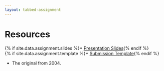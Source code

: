 ```yaml
---
layout: tabbed-assignment
---
```


# Resources

{% if site.data.assignment.slides %}* [Presentation Slides][slides]{% endif %}  
{% if site.data.assignment.template %}* [Submission Template][template]{% endif %}
* The original [][mda-paper] from 2004.

<!-- Don't edit links here, change them in _data/assignment.yml instead, -->

[mda-paper]: <{{site.data.assignment.mda-paper}}>
[mda-wikipedia]: <{{site.data.assignment.mda-wikipedia}}>
[slides]: <{{site.data.assignment.slides}}>
[template]: <{{site.data.assignment.template}}>
